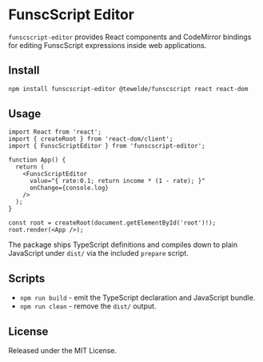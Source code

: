 # FunscScript Editor

`funscscript-editor` provides React components and CodeMirror bindings for editing FunscScript expressions inside web applications.

## Install
```bash
npm install funscscript-editor @tewelde/funscscript react react-dom
```

## Usage
```tsx
import React from 'react';
import { createRoot } from 'react-dom/client';
import { FunscScriptEditor } from 'funscscript-editor';

function App() {
  return (
    <FunscScriptEditor
      value="{ rate:0.1; return income * (1 - rate); }"
      onChange={console.log}
    />
  );
}

const root = createRoot(document.getElementById('root')!);
root.render(<App />);
```

The package ships TypeScript definitions and compiles down to plain JavaScript under `dist/` via the included `prepare` script.

## Scripts
- `npm run build` - emit the TypeScript declaration and JavaScript bundle.
- `npm run clean` - remove the `dist/` output.

## License
Released under the MIT License.
